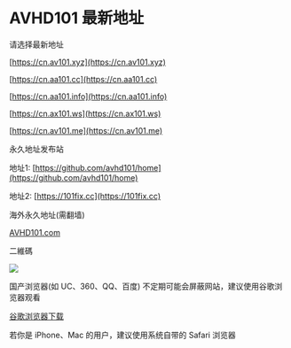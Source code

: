 # AVHD101 最新地址
请选择最新地址

[https://cn.av101.xyz](https://cn.av101.xyz)

[https://cn.aa101.cc](https://cn.aa101.cc)

[https://cn.aa101.info](https://cn.aa101.info)

[https://cn.ax101.ws](https://cn.ax101.ws)

[https://cn.av101.me](https://cn.av101.me)


永久地址发布站

地址1: [https://github.com/avhd101/home](https://github.com/avhd101/home)

地址2: [https://101fix.cc](https://101fix.cc)

海外永久地址(需翻墙)

[AVHD101.com](https://avhd101.com)


二維碼

[<img src="https://i.imgur.com/mpk0cmh.jpg">](https://i.imgur.com/mpk0cmh.jpg)


国产浏览器(如 UC、360、QQ、百度) 不定期可能会屏蔽网站，建议使用谷歌浏览器观看 

[谷歌浏览器下载](https://www.google.cn/chrome "谷歌浏览器")

若你是 iPhone、Mac 的用户，建议使用系统自带的 Safari 浏览器
